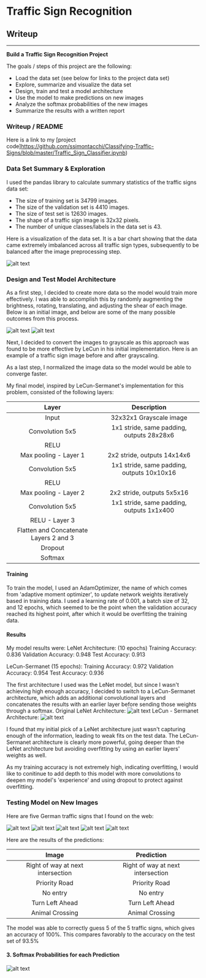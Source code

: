 # **Traffic Sign Recognition**

## Writeup

---

**Build a Traffic Sign Recognition Project**

The goals / steps of this project are the following:
* Load the data set (see below for links to the project data set)
* Explore, summarize and visualize the data set
* Design, train and test a model architecture
* Use the model to make predictions on new images
* Analyze the softmax probabilities of the new images
* Summarize the results with a written report


[//]: # (Image References)

[image1]: ./imbalanced_data.png "Imbalanced Data"
[image3]: ./30.png "Original Image"
[image4]: ./30s.png "Preprocessed Image Possibilities"
[image6]: ./test_images/11_rigtoffway_atnextintersection_32x32x3.jpg "Traffic Sign 1"
[image7]: ./test_images/12_priority_road_32x32x3.jpg "Traffic Sign 2"
[image8]: ./test_images/17_noentry_32x32x3.jpg "Traffic Sign 3"
[image9]: ./test_images/31_wildanimalscrossing_32x32x3.jpg "Traffic Sign 4"
[image10]: ./test_images/34_turn_left_ahead.jpg "Traffic Sign 5"
[image11]: ./LeNet.png	"LeNet Architecture"
[image12]: ./LeCun_Sermanet.png "LeCun_Sermanet Architecture"
[image13]: ./softmax_probs.png "Softmax Probabilities"


### Writeup / README

Here is a link to my [project code]https://github.com/ssimontacchi/Classifying-Traffic-Signs/blob/master/Traffic_Sign_Classifier.ipynb)

### Data Set Summary & Exploration

I used the pandas library to calculate summary statistics of the traffic
signs data set:

* The size of training set is 34799 images.
* The size of the validation set is 4410 images.
* The size of test set is 12630 images.
* The shape of a traffic sign image is 32x32 pixels.
* The number of unique classes/labels in the data set is 43.

Here is a visualization of the data set. It is a bar chart showing that the data came extremely imbalanced across all traffic sign types, subsequently to be balanced after the image preprocessing step.

![alt text][image1]

### Design and Test Model Architecture

As a first step, I decided to create more data so the model would train more effectively. I was able to accomplish this by randomly augmenting the brightness, rotating, translating, and adjusting the shear of each image. Below is an initial image, and below are some of the many possible outcomes from this process.

![alt text][image3]
![alt text][image4]


Next, I decided to convert the images to grayscale as this approach was found to be more effective by LeCun in his initial implementation.
Here is an example of a traffic sign image before and after grayscaling.

As a last step, I normalized the image data so the model would be able to converge faster.


My final model, inspired by LeCun-Sermanet's implementation for this problem, consisted of the following layers:

| Layer         		|     Description	        					|
|:---------------------:|:---------------------------------------------:|
| Input         		| 32x32x1 Grayscale image   							|
| Convolution 5x5     	| 1x1 stride, same padding, outputs 28x28x6 	|
| RELU					|												|
| Max pooling	- Layer 1    	| 2x2 stride,  outputs 14x14x6 				|
| Convolution 5x5	    | 1x1 stride, same padding, outputs 10x10x16				|
| RELU					|												|
| Max pooling	- Layer 2    	| 2x2 stride,  outputs 5x5x16 				|
| Convolution 5x5	    | 1x1 stride, same padding, outputs 1x1x400				|
| RELU		- Layer 3			|	   	     |
| Flatten and Concatenate Layers 2 and 3		|  		  	|
| Dropout   |           |
| Softmax				|      									|


#### Training

To train the model, I used an AdamOptimizer, the name of which comes from 'adaptive moment optimizer', to update network weights iteratively based in training data. I used a learning rate of 0.001, a batch size of 32, and 12 epochs, which seemed to be the point when the validation accuracy reached its highest point, after which it would be overfitting the training data.


#### Results

My  model results were:
LeNet Architecture: (10 epochs)
    Training Accuracy: 0.836
    Validation Accuracy: 0.948
    Test Accuracy: 0.913

LeCun-Sermanet (15 epochs):
    Training Accuracy: 0.972
    Validation Accuracy: 0.954
    Test Accuracy: 0.936


The first architecture I used was the LeNet model, but since I wasn't achieving high enough accuracy, I decided to switch to a LeCun-Sermanet architecture, which adds an additional convolutional layers and concatenates the results with an earlier layer before sending those weights through a softmax.
Original LeNet Architecture:
![alt text][image11]
LeCun - Sermanet Architecture:
![alt text][image12]

I found that my initial pick of a LeNet architecture just wasn't capturing enough of the information, leading to weak fits on the test data. The LeCun-Sermanet architecture is clearly more powerful, going deeper than the LeNet architecture but avoiding overfitting by using an earlier layers' weights as well.

As my training accuracy is not extremely high, indicating overfitting, I would like to conitinue to add depth to this model with more convolutions to deepen my model's 'experience' and using dropout to protect against overfitting.


### Testing Model on New Images

Here are five German traffic signs that I found on the web:

![alt text][image6] ![alt text][image7] ![alt text][image8]
![alt text][image9] ![alt text][image10]


Here are the results of the predictions:

| Image			        |     Prediction	        					|
|:---------------------:|:---------------------------------------------:|
| Right of way at next intersection     		| Right of way at next intersection   									|
| Priority Road     			| Priority Road  										|
| No entry					| No entry											|
| Turn Left Ahead      		| Turn Left Ahead 				 				|
| Animal Crossing			| Animal Crossing     							|


The model was able to correctly guess 5 of the 5 traffic signs, which gives an accuracy of 100%. This compares favorably to the accuracy on the test set of 93.5%

#### 3. Softmax Probabilities for each Prediction

![alt text][image13]
